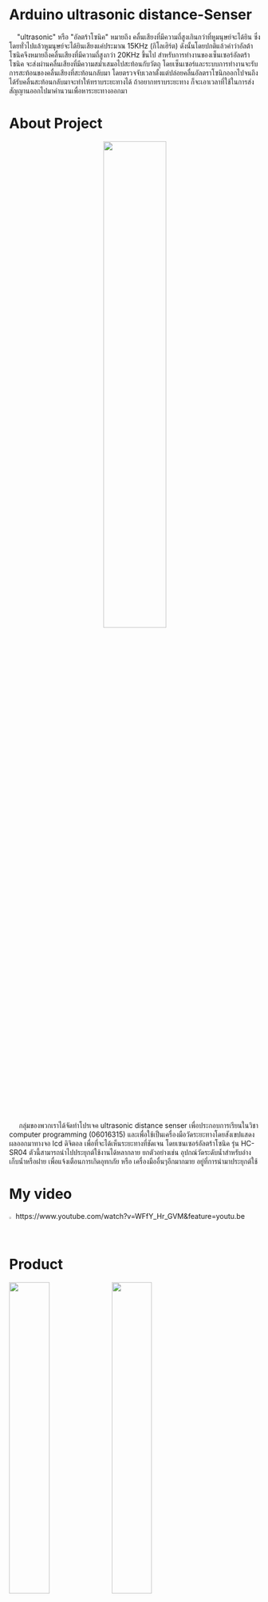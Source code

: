 # Arduino ultrasonic distance-Senser
  <p>&nbsp;&nbsp;&nbsp;&nbsp;"ultrasonic" หรือ "อัลตร้าโซนิค" หมายถึง คลื่นเสียงที่มีความถี่สูงเกินกว่าที่หูมนุษย์จะได้ยิน ซึ่งโดยทั่วไปแล้วหูมนุษย์จะได้ยินเสียงแค่ประมาณ 15KHz (กิโลเฮิร์ต) ดังนั้นโดยปกติแล้วคำว่าอัลต้าโซนิคจึงหมายถึงคลื่นเสียงที่มีความถี่สูงกว่า 20KHz ขึ้นไป
    สำหรับการทำงานของเซ็นเซอร์อัลตร้าโซนิค จะส่งผ่านคลื่นเสียงที่มีความสม่ำเสมอไปสะท้อนกับวัตถุ โดยเซ็นเซอร์และระบบการทำงานจะรับการสะท้อนของคลื่นเสียงที่สะท้อนกลับมา โดยตรวจจับเวลาตั้งแต่ปล่อยคลื่นอัลตราโซนิกออกไปจนถึงได้รับคลื่นสะท้อนกลับมาจะทำให้ทราบระยะทางได้ ถ้าอยากทราบระยะทาง ก็จะเอาเวลาที่ใช้ในการส่งสัญญานออกไปมาคำนวนเพื่อหาระยะทางออกมา</p>
    
    
# About Project
<center><img src="poster.jpg" width="50%"></center>

  <p>&nbsp;&nbsp;&nbsp;&nbsp;&nbsp;กลุ่มของพวกเราได้จัดทำโปรเจค ultrasonic distance senser เพื่อประกอบการเรียนในวิชา computer programming (06016315) และเพื่อใช้เป็นเครื่องมือวัดระยะทางโดยสังเขปแสดงผลออกมาทางจอ lcd ดิจิตอล เพื่อที่จะได้เห็นระยะทางที่ชัดเจน โดยเซนเซอร์อัลตร้าโซนิค รุ่น HC-SR04 ตัวนี้สามารถนำไปประยุกต์ใช้งานได้หลากลาย ยกตัวอย่างเช่น อุปกณ์วัดระดับน้ำสำหรับอ่างเก็บน้ำหรือฝาย เพื่อแจ้งเตือนการเกิดอุทกภัย หรือ เครื่องมืออื่นๆอีกมากมาย อยู่ที่การนำมาประยุกต์ใช้</p>
  
# My video
<p><img src="https://static-s.aa-cdn.net/img/gp/20600000025034/Ned_Tu_ge6GgJZ_lIO_5mieIEmjDpq9kfgD05wapmvzcInvT4qQMxhxq_hEazf8ZsqA=w300" width="1%">&nbsp;&nbsp;https://www.youtube.com/watch?v=WFfY_Hr_GVM&feature=youtu.be</p>
  
# Product
<img src="https://surtrtech.files.wordpress.com/2018/01/09782-3.png" width="40%" >
<img src="https://www.img.in.th/images/9399ea885cf46c06ff929354db388ca8.jpg" width="40%" >
<img src="https://www.img.in.th/images/27934bfcffc432241e0fa53d04c07076.jpg" width="40%" >
<img src="https://www.img.in.th/images/6258eef0edf374f3aabc6d14bcbdcfda.jpg" width="40%" >
<img src="https://www.img.in.th/images/62ce876b20d65b6620f38103f38164fb.jpg" width="40%" >

# Reference
<p>https://www.arduino.cc/en/Tutorial/LiquidCrystalDisplay</p>
<p>https://create.arduino.cc/projecthub/Salmanfarisvp/ultrasonic-range-detector-with-arduino-46c96c</p>
<p>https://randomnerdtutorials.com/complete-guide-for-ultrasonic-sensor-hc-sr04/</p>
                                                                        
# Equipment used

<table align="center" width="80%"><tr>
					<td width="30%">
									<p>
										- Arduino Uno R3 board
									</p></td>
					<td width="50%">
									<img src="https://www.img.live/images/2019/04/29/board.jpg" width="20%" align="right">
					</td>
				</tr>
				<tr><td width="30%">
          <p>
										- Ultrasonic Sensor HC-SR04
									</p>
				</td>
				<td width="70%">
							<br><img src="https://www.img.in.th/images/57478795e1e0d3f9c8530c5b91a75090.jpg" width="20%" align="right">
				</td></tr>
								<tr><td width="30%">
									<p>
										- Jump Wire
									</p>
				</td>
				<td width="70%">
							<br><img src="https://www.img.in.th/images/23f3b9ddb9a49efa4cb44d76c8bb23a2.jpg" width="20%" align="right">
				</td></tr>
								<tr><td width="30%">
									<p>
										- Breadboard
									</p>
				</td>
				<td width="70%">
							<br><img src="https://cdn.solarbotics.com/products/photos/c555f8d67727caf6a0833c8a1817526a/21025-dscn3816.JPG?w=800" width="20%" align="right"> 
				</td></tr>
	<tr><td width="30%">
									<p>
										- LCD with I2C
									</p>
				</td>
				<td width="70%">
							<br><img src="https://hobbycomponents.com/1487-large_default/i2c-serial-lcd-1602-module.jpg" width="20%" align="right"> 
				</td></tr>
	<tr><td width="30%">
									<p>
										- LED Diode
									</p>
				</td>
				<td width="70%">
							<br><img src="https://errebishop.com/4558-large_default/led-diode-red-dim-5.jpg" width="20%" align="right"> 
				</td></tr>
	<tr><td width="30%">
									<p>
										- 10K Ohm resistor
									</p>
				</td>
				<td width="70%">
							<br><img src="https://cdn.sparkfun.com//assets/parts/1/2/2/1/6/14491-03.jpg" width="20%" align="right"> 
				</td></tr>
			</table>
			
# Members

<table width="80%" border="0">
  <tr>
    <td align="center"><img src="https://www.img.in.th/images/c8c053391c64c6028acc3537957a0c49.jpg" width="20%"><br><br> 
	    <a href="https://facebook.com/IngIngNatchaya" target="_blank"><img src="https://www.img.live/images/2019/04/29/fb.png" width="3%" target="_blank"></a>&nbsp;&nbsp;
											<a href="https://github.com/61070053" target="_blank"><img src="https://www.img.live/images/2019/04/29/github.png" width="3%" ></a>&nbsp;&nbsp;
											<a href="https://www.instagram.com/ing______natchaya/" target="_blank"><img src="https://www.img.live/images/2019/04/29/ig.png" width="3%"></a>
	    </p>
    <p>
										นางสาวณัฐชยา ล้อรัตนไชยยงค์
									</p>
									<p>
									         รหัสนักศึกษา 61070053
									</p></td>
  </tr>
  <tr>
    <td align="center"><p><img src="https://www.img.in.th/images/daad383f44286f3870788354b68228c6.jpg" width="20%"><br><br>
	    <a href="https://facebook.com/gamenithan" target="_blank"><img src="https://www.img.live/images/2019/04/29/fb.png" width="3%" target="_blank"></a>&nbsp;&nbsp;
											<a href="https://github.com/gamenithan" target="_blank"><img src="https://www.img.live/images/2019/04/29/github.png" width="3%" ></a>&nbsp;&nbsp;
											<a href="https://www.instagram.com/game_nithan/" target="_blank"><img src="https://www.img.live/images/2019/04/29/ig.png" width="3%"></a>
      </p>
      <p>นายนิธาน ทรัพย์แก้วยอด
  </p>
      </p>
      <p>
	           รหัสนักศึกษา 61070105
	  </p></td>
  </tr>
  <tr>
    <td align="center"><p><img src="https://www.img.in.th/images/63b95f4927caaa572e790fe642435b80.jpg" width="20%"><br><br>
	    <a href="https://facebook.com/mangpor.9ii" target="_blank"><img src="https://www.img.live/images/2019/04/29/fb.png" width="3%" target="_blank"></a>&nbsp;&nbsp;
											<a href="https://github.com/everestes" target="_blank"><img src="https://www.img.live/images/2019/04/29/github.png" width="3%" ></a>&nbsp;&nbsp;
											<a href="https://www.instagram.com/__mangporr/" target="_blank"><img src="https://www.img.live/images/2019/04/29/ig.png" width="3%"></a>
      </p>
      <p>นางสาวบุญญิสา เลียวสิริไพโรจน์
  </p>
      </p>
      <p>
	           รหัสนักศึกษา 61070108
</p></td>
  </tr>
  <tr>
    <td align="center"><img src="https://www.img.in.th/images/61891e510c71f7aad9edbfce75cc6435.jpg" width="20%"><br><br>
	    <a href="https://facebook.com/BalloonQuestionMark" target="_blank"><img src="https://www.img.live/images/2019/04/29/fb.png" width="3%"></a>&nbsp;&nbsp;
											<a href="https://github.com/61070140" target="_blank"><img src="https://www.img.live/images/2019/04/29/github.png" width="3%"></a> &nbsp;&nbsp;
										<a href="https://www.instagram.com/beaslzlo_____/" target="_blank"><img src="https://www.img.live/images/2019/04/29/ig.png" width="3%"></a>
	    </p>
      <p>
      นายพันธวีร์ คงสวัสดิ์
  </p>
      <p>
	           รหัสนักศึกษา 61070140
</p></td>
<p><center>นักศึกษาชั้นปีที่ 1 คณะเทคโนโลยีสารสนเทศ สถาบันเทคโนโลยีพระจอมเกล้าเจ้าคุณทหารลาดกระบัง</center></p>
  </tr>
  
</table>
